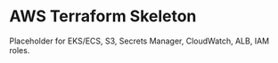 # AWS Terraform Skeleton

Placeholder for EKS/ECS, S3, Secrets Manager, CloudWatch, ALB, IAM roles.
